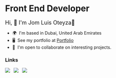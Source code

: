 
# Front End Developer

<font size="4">Hi, 👋 I'm Jom Luis Oteyza🤖 </font>


*   🌍  I'm based in Dubai, United Arab Emirates
*   🖥️  See my portfolio at <a target="_blank" rel="noreferrer" href='https://jmlsoteyza.vercel.app/'>Portfolio</a>
*   🤝  I'm open to collaborate on interesting projects.

### Links
<a href="https://jmlsoteyza.vercel.app/"><img src="https://img.shields.io/badge/my_portfolio-000?style=for-the-badge&logo=ko-fi&logoColor=white"/></a> &nbsp;
<a href="https://www.linkedin.com/in/jom-luis-oteyza/"><img src="https://img.shields.io/badge/linkedin-0A66C2?style=for-the-badge&logo=linkedin&logoColor=white"/></a> &nbsp;
<a href="mailto: jmlsoteyza.dev@gmail.com"><img src="https://img.shields.io/badge/Gmail-D14836?style=for-the-badge&logo=gmail&logoColor=white"/></a> &nbsp;